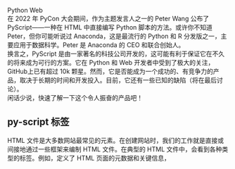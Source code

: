 Python Web<br />在 2022 年 PyCon 大会期间，作为主题发言人之一的 Peter Wang 公布了 PyScript——一种在 HTML 中直接编写 Python 脚本的方法。或许你不知道 Peter，但你可能听说过 Anaconda，这是最流行的 Python 和 R 分发版之一，主要应用于数据科学。Peter 是 Anaconda 的 CEO 和联合创始人。<br />换言之，PyScript 是由一家著名的科技公司开发的，这可能有利于保证它在不久的将来成为可行的方案。它在 Python 和 Web 开发者中受到了极大的关注，GitHub上已有超过 10k 颗星。然而，它是否能成为一个成功的、有竞争力的产品，取决于长期的时间和开发投入。目前，它还有一些已知的缺陷（将在最后讨论）。<br />闲话少说，快速了解一下这个令人振奋的产品吧！
<a name="FhwT3"></a>
## py-script 标签
HTML 文件是大多数网站最常见的元素。在创建网站时，我们的工作就是直接或间接地通过一些框架来编制 HTML 文件。在典型的 HTML 文件中，会看到各种类型的标签。例如，<head>定义了 HTML 页面的元数据和关键信息，<title>是整个文档的标题，而<h1>、<h2>等定义了不同级别的内容标题。<br />如前所述，PyScript 允许在 HTML 中编写 Python 脚本，它使用一个特殊的标签py-script。在这个标签中，可以嵌入 Python 脚本。要了解它是如何工作的，可以创建一个 HTML 文件，在其中添加以下代码，并使用 Chrome 浏览器打开该文件。在 Chrome 浏览器中，应该能够看到类似下面这样的内容：<br />![](./img/1672043835429-dd963852-ad99-4cb7-958a-cf2bf6dca1d1.png)<br />![](./img/1672043835443-7d45f228-9668-4049-8098-2a6030480aed.png)<br />在上面的代码片段中，可能已经注意到以下三个关键点。

- link标签定义了一个外部样式表。在这个例子中，使用了 PyScript 提供的css文件。
- 使用script标签来嵌入一个由src定义、由 PyScript 托管的外部脚本。还使用了`defer`，这样脚本会在下载和页面解析完成后执行——本质上是一种延迟执行，而不是实时执行。
- 最有趣的部分是py-script标签。`print("Hello, World!")`是 Python 代码。当执行 HTML 文件时，就可以看到代码求值结果。

这很酷，不是吗？如果不熟悉 Web 开发，但了解 Python，就可以使用 PyScript 嵌入任何有效的 Python 代码。再看一个例子。<br />![](./img/1672043835424-d8ad1ee6-424e-4a3d-b39c-ead244a31927.png)<br />![](./img/1672043835358-5a4b0d72-032e-415d-a0a4-a43a0eb45863.png)<br />另一个 PyScript 示例<br />在这里，写了一些需要计算的代码，可以看到，脚本得到了正确执行。
<a name="BTITZ"></a>
## py-env 标签
在编写更复杂的代码时，就需要使用第三方库。在这种情况下，可以利用py-env标签。你可能已经猜到，env 是 environment 的缩写。py-env标签中列出了运行代码所需的 Python 包。<br />许多数据科学家都使用 pandas 进行数据处理工作。看看下面的例子。<br />![](./img/1672043835451-94810e83-3309-47fb-a375-16d5869dc4b4.png)<br />![](./img/1672043835819-303c25df-9bec-4154-89da-8c2290f61f53.png)<br />使用包的 PyScript<br />在py-env标签中指定了依赖项（即 pandas），该标签包含在head标签中。如果页面需要多个依赖项，可以在这里把它们全部列出：
```html
<py-env>
  - pandas
  - matplotlib
  - numpy
</py-env>
```
如你所见，在py-script标签中，确实可以使用 pandas 库来创建一个DataFrame对象。然而，当把打印出来时就会发现，它是一行，而不是一个结构化的数据表。没有一个适当的结构，就无法理解这些数据。幸运的是，可以使用`write`函数（下文会讨论）。
<a name="gjFvn"></a>
## 将内容写入指定标签
除了 Python 中的标准打印函数`print`，作为脚本的一部分，PyScript 有自己的`write`函数，可以将数据发送到页面上指定的 Web 元素中。请看下面的例子：<br />![](./img/1672043835749-4cb16ac8-37a2-412d-b21e-732dffd4ef25.png)<br />![](./img/1672043835902-25403fac-86c8-4c0a-96ab-0187c8711854.png)
<a name="HiOvY"></a>
### PyScript 写函数 write
与之前的例子相比，上述代码片段有两个重大变化：

- 现在定义了一个 id 为"DataFrame"的div，这样稍后就可以引用。
- 在py-script标签中，创建一个与之前相同的DataFrame对象。但现在，不是调用print，而是调用`pyscript.write`函数，请求 PyScript 处理并在"DataFrame"中显示DataFrame对象。从输出可以看到，现在有一个结构化的表格了。

`write`函数不仅能够打印表格，还能够打印数字。下面的例子展示了如何使用matplotlib（一个流行的 Python 包，用于数据可视化）来显示由 Python 创建的图。<br />![](./img/1672043835814-da58b372-8758-411e-85dd-3c0c9421a4dd.png)<br />![PyScript 打印图](./img/1672043835915-6de3545e-7eb2-49b3-951b-c82c1be41684.png "PyScript 打印图")<br />write 函数以期望的方式显示了图。
<a name="lK9lN"></a>
## py-repl 标签
Python 学习的最好方法之一是使用 REPL：读取（Read）、求值（Evaluate）、打印（Print）和循环（Loop）。也就是说，使用一个交互式的 Python 控制台，输入一些代码，Python 对其进行求值并打印适当的输出，然后重复这个过程。Web 页面也可以提供这样的 REPL 环境，比如 Jupyter Notebook。<br />PyScript 可以使用py-repl标签提供与此类似的东西。在这个元素中，可以让用户自己编写代码，也可以以编程方式输入代码。请看下面的例子：<br />![](./img/1672043836087-7d456521-5266-4ea5-86f6-7bad905a24a0.png)<br />![PyScript REPL](./img/1672043836161-a5412413-f379-4a7e-a956-6000ba669c5d.png "PyScript REPL")<br />上图中有一个单元格，其中包括在py-repl标签中指定的代码。值得注意的是，单元格中的代码可以引用之前在py-script标签中定义的变量。一切看起来都很协调。
<a name="WHzZk"></a>
## 感想
本文介绍的内容是现阶段 PyScript 所能提供的主要亮点。它似乎是一个很有前途的产品，因为它提供了一个灵活的框架，让 Python 程序员可以在没有太多 Web 开发知识的情况下创建 Web 应用。然而，也有其他类似的成功的产品，因此，竞争会很激烈。<br />例如，如果需要为自己的数据科学项目创建一个 Web 应用，一般会直接使用 Streamlit。它的功能已经相对成熟。请注意，虽然都与 Web 开发有关，但 PyScript 和 Streamlit 属于不同的产品系。PyScript 应该更通用，因为它的目标是可以在任何网页上嵌入任何 Python 代码，Streamlit 做不到这一点。<br />在 PyScript 为更多的人所接受之前，它有几个问题必须解决。例如，Web 页面的加载速度非常慢。如果尝试跟着本教程运行代码，可能就会注意到，在 Web 页面的显示会有一个明显的滞后。<br />尽管如此，这个产品会继续发展，我的信心主要来自于它的开发者——给我们带来极好的 Anaconda 工具的 Anaconda 团队。<br />原文链接：[https://betterprogramming.pub/running-python-script-on-the-web-using-pyscript-the-next-big-thing-8ace9543d75](https://betterprogramming.pub/running-python-script-on-the-web-using-pyscript-the-next-big-thing-8ace9543d75)
